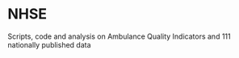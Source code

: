 # NHSE
Scripts, code and analysis on Ambulance Quality Indicators and 111 nationally published data
